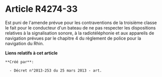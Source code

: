 # Article R4274-33

Est puni de l'amende prévue pour les contraventions de la troisième classe le fait pour le conducteur d'un bateau de ne pas
respecter les dispositions relatives à la signalisation sonore, à la radiotéléphonie et aux appareils de navigation prévues
par le chapitre 4 du règlement de police pour la navigation du Rhin.

**Liens relatifs à cet article**

	**Créé par**:

	  - Décret n°2013-253 du 25 mars 2013 - art.
